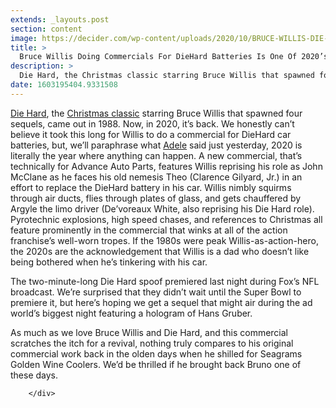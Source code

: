```yaml
--- 
extends: _layouts.post 
section: content 
image: https://decider.com/wp-content/uploads/2020/10/BRUCE-WILLIS-DIE-HARD-BATTERY-COMMERCIAL.jpg?quality=90&strip=all&w=1200 
title: > 
  Bruce Willis Doing Commercials For DieHard Batteries Is One Of 2020’s Most Depressing Moments 
description: > 
  Die Hard, the Christmas classic starring Bruce Willis that spawned four sequels, came out in 1988.We honestly can’t believe it took this long for Willis to do a commercial for DieHard car batteries, but, we’ll paraphrase what Adele said just yesterday, 2020 is literally the year where anything can happen.Willis nimbly squirms through air ducts, flies through plates of glass, and gets chauffered by Argyle the limo driver (De’voreaux White, also reprising his Die Hard role).If the 1980s were peak Willis-as-action-hero, the 2020s are the acknowledgement that Willis is a dad who doesn’t like being bothered when he’s tinkering with his car.The two-minute-long Die Hard spoof premiered last night during Fox’s NFL broadcast. 
date: 1603195404.9331508 
--- 
```

<div><p><a href="http://decider.com/movie/die-hard">Die Hard</a>, the <a href="https://decider.com/2017/12/01/die-hard-is-not-a-christmas-movie/" rel="noopener noreferrer" target="_blank">Christmas classic</a> starring Bruce Willis that spawned four sequels, came out in 1988. Now, in 2020, it&#8217;s back. We honestly can&#8217;t believe it took this long for Willis to do a commercial for DieHard car batteries, but, we&#8217;ll paraphrase what <a href="https://decider.com/2020/10/19/adele-terrified-to-host-snl-on-october-24/" rel="noopener noreferrer" target="_blank">Adele</a> said just yesterday, 2020 is literally the year where anything can happen. A new commercial, that&#8217;s technically for Advance Auto Parts, features Willis reprising his role as John McClane as he faces his old nemesis Theo (Clarence Gilyard, Jr.) in an effort to replace the DieHard battery in his car. Willis nimbly squirms through air ducts, flies through plates of glass, and gets chauffered by Argyle the limo driver (De&#8217;voreaux White, also reprising his Die Hard role). Pyrotechnic explosions, high speed chases, and references to Christmas all feature prominently in the commercial that winks at all of the action franchise&#8217;s well-worn tropes. If the 1980s were peak Willis-as-action-hero, the 2020s are the acknowledgement that Willis is a dad who doesn&#8217;t like being bothered when he&#8217;s tinkering with his car.</p>
<p>The two-minute-long Die Hard spoof premiered last night during Fox&#8217;s NFL broadcast. We&#8217;re surprised that they didn&#8217;t wait until the Super Bowl to premiere it, but here&#8217;s hoping we get a sequel that might air during the ad world&#8217;s biggest night featuring a hologram of Hans Gruber.</p>
<p>As much as we love Bruce Willis and Die Hard, and this commercial scratches the itch for a revival, nothing truly compares to his original commercial work back in the olden days when he shilled for Seagrams Golden Wine Coolers. We&#8217;d be thrilled if he brought back Bruno one of these days.</p>
<p></p>
	 
		</div>